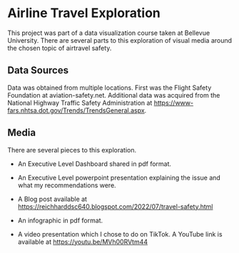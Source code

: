 
# Airline Travel Exploration

This project was part of a data visualization course taken at Bellevue University. There are several parts to this exploration of visual media around the chosen topic of airtravel safety.
## Data Sources

Data was obtained from multiple locations. First was the Flight Safety Foundation at aviation-safety.net. Additional data was acquired from the National Highway Traffic Safety Administration at https://www-fars.nhtsa.dot.gov/Trends/TrendsGeneral.aspx.


## Media

There are several pieces to this exploration.

- An Executive Level Dashboard shared in pdf format.

- An Executive Level powerpoint presentation explaining the issue and what my recommendations were.

- A Blog post available at https://reichharddsc640.blogspot.com/2022/07/travel-safety.html

- An infographic in pdf format.

- A video presentation which I chose to do on TikTok. A YouTube link is available at https://youtu.be/MVh00RVtm44